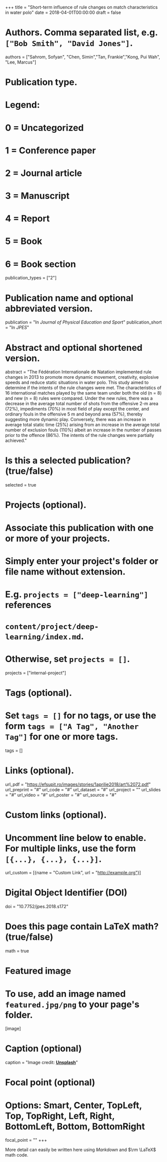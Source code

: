 +++
title = "Short-term influence of rule changes on match characteristics in water polo"
date = 2018-04-01T00:00:00
draft = false

# Authors. Comma separated list, e.g. `["Bob Smith", "David Jones"]`.
authors = ["Sahrom, Sofyan", "Chen, Simin","Tan, Frankie","Kong, Pui Wah", "Lee, Marcus"]


# Publication type.
# Legend:
# 0 = Uncategorized
# 1 = Conference paper
# 2 = Journal article
# 3 = Manuscript
# 4 = Report
# 5 = Book
# 6 = Book section
publication_types = ["2"]

# Publication name and optional abbreviated version.
publication = "In *Journal of Physical Education and Sport*"
publication_short = "In *JPES*"

# Abstract and optional shortened version.
abstract = "The Fédération Internationale de Natation implemented rule changes in 2013 to promote more dynamic
movement, creativity, explosive speeds and reduce static situations in water polo. This study aimed to determine
if the intents of the rule changes were met. The characteristics of 16 international matches played by the same
team under both the old (n = 8) and new (n = 8) rules were compared. Under the new rules, there was a decrease
in the average total number of shots from the offensive 2-m area (72%), impediments (70%) in most field of play
except the center, and ordinary fouls in the offensive 5 m and beyond area (57%), thereby suggesting more
dynamic play. Conversely, there was an increase in average total static time (25%) arising from an increase in
the average total number of exclusion fouls (110%) albeit an increase in the number of passes prior to the
offence (86%). The intents of the rule changes were partially achieved."

# Is this a selected publication? (true/false)
selected = true

# Projects (optional).
#   Associate this publication with one or more of your projects.
#   Simply enter your project's folder or file name without extension.
#   E.g. `projects = ["deep-learning"]` references 
#   `content/project/deep-learning/index.md`.
#   Otherwise, set `projects = []`.
projects = ["internal-project"]

# Tags (optional).
#   Set `tags = []` for no tags, or use the form `tags = ["A Tag", "Another Tag"]` for one or more tags.
tags = []

# Links (optional).
url_pdf = "https://efsupit.ro/images/stories/1aprilie2018/art%2072.pdf"
url_preprint = "#"
url_code = "#"
url_dataset = "#"
url_project = ""
url_slides = "#"
url_video = "#"
url_poster = "#"
url_source = "#"

# Custom links (optional).
#   Uncomment line below to enable. For multiple links, use the form `[{...}, {...}, {...}]`.
url_custom = [{name = "Custom Link", url = "http://example.org"}]

# Digital Object Identifier (DOI)
doi = "10.7752/jpes.2018.s172"

# Does this page contain LaTeX math? (true/false)
math = true

# Featured image
# To use, add an image named `featured.jpg/png` to your page's folder. 
[image]
  # Caption (optional)
  caption = "Image credit: [**Unsplash**](https://unsplash.com/photos/pLCdAaMFLTE)"

  # Focal point (optional)
  # Options: Smart, Center, TopLeft, Top, TopRight, Left, Right, BottomLeft, Bottom, BottomRight
  focal_point = ""
+++

More detail can easily be written here using *Markdown* and $\rm \LaTeX$ math code.
